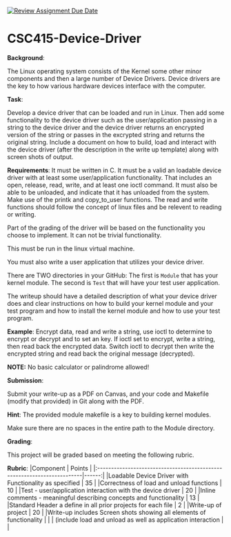 [![Review Assignment Due Date](https://classroom.github.com/assets/deadline-readme-button-24ddc0f5d75046c5622901739e7c5dd533143b0c8e959d652212380cedb1ea36.svg)](https://classroom.github.com/a/-M-AnFmd)
# CSC415-Device-Driver
**Background**:

The Linux operating system consists of the Kernel some other minor components and then a large number of Device Drivers.  Device drivers are the key to how various hardware devices interface with the computer.

**Task**:

Develop a device driver that can be loaded and run in Linux.  Then add some functionality to the device driver such as the user/application passing in a string to the device driver and the device driver returns an encrypted version of the string or passes in the excrypted string and returns the original string.  Include a document on how to build, load and interact with the device driver (after the description in the write up template) along with screen shots of output.

**Requirements**:
It must be written in C.  It must be a valid an loadable device driver with at least some user/application functionality. That includes an open, release, read, write, and at least one ioctl command.  It must also be able to be unloaded, and indicate that it has unloaded from the system.  Make use of the printk and copy_to_user functions.  The read and write functions should follow the concept of linux files and be relevent to reading or writing.

Part of the grading of the driver will be based on the functionality you choose to implement.  It can not be trivial functionality.

This must be run in the linux virtual machine.

You must also write a user application that utilizes your device driver.

There are TWO directories in your GitHub:  The first is `Module` that has your kernel module.  The second is `Test` that will have your test user application.

The writeup should have a detailed description of what your device driver does and clear instructions on how to build your kernel module and your test program and how to install the kernel module and how to use your test program.

**Example**:
Encrypt data, read and write a string, use ioctl to determine to encrypt or decrypt and to set an key. If ioctl set to encrypt, write a string, then read back the encrypted data.  Switch ioctl to decrypt then write the encrypted string and read back the original message (decrypted).

**NOTE:**
No basic calculator or palindrome allowed!

**Submission**:

Submit your write-up as a PDF on Canvas, and your code and Makefile (modify that provided) in Git along with the PDF.

**Hint**:
The provided module makefile is a key to building kernel modules.

Make sure there are no spaces in the entire path to the Module directory.

**Grading**:

This project will be graded based on meeting the following rubric. 

**Rubric**: 
|Component 	| Points |
|:------------------------------------------------------------------------|------:|
|Loadable Device Driver with Functionality as specified                   |	 35   |
|Correctness of load and unload functions                                 |	 10   |
|Test  -  user/application interaction with the device driver     	  |  	20  |
|Inline comments - meaningful describing concepts and functionality       | 	13  |
|Standard Header a define in all prior projects for each file             |  	2   |
|Write-up of project                                                      |  20   |
|Write-up includes Screen shots showing all elements of functionality     |       |
|     (include load and unload as well as application interaction         |     |

	

	
